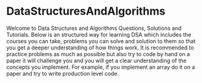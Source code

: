 # DataStructuresAndAlgorithms
Welcome to Data Structures and Algorithms Questions, Solutions and Tutorials.
Below is an structured way for learning DSA which includes the courses you can take, problems you can solve and solution to them so that you get a deeper understanding of how things work.
It is recommended to practice problems as much as possible but also try to code by hand on a paper it will challenge you and you will get a clear understanding of the concepts you implement. For example, if you implement an array do it on a paper and try to write production level code.
